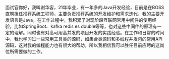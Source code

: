 面试官你好，我叫谢华客，21年毕业，有一年多的Java开发经验，目前是在BOSS直聘担任推荐系统工程师，主要负责推荐系统的开发维护和需求迭代，我的主要开发语言是Java，在工作过程中，我积累了对现阶段互联网常用中间件的使用经验，比如SpringBoot、kafka redis es double等等，也对这些中间件的原理有一定的理解。同时也有对高可用高并发的项目开发的实践经验。在工作和日常的时间中，我也学习过一些常用工具类的源码，如集合类源码和多线程并发包的常用API源码，这对我的编程能力也有很大的帮助，所以我相信我可以胜任目前应聘的这岗位所需要做的工作。